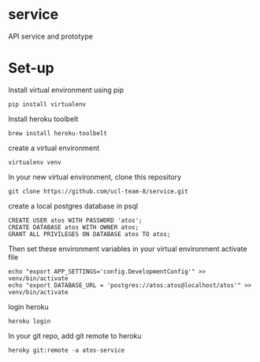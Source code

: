 # service
API service and prototype

# Set-up

Install virtual environment using pip

```
pip install virtualenv
```

Install heroku toolbelt

```
brew install heroku-toolbelt
```

create a virtual environment

```
virtualenv venv
```

In your new virtual environment, clone this repository

```
git clone https://github.com/ucl-team-8/service.git
```

create a local postgres database in psql

```
CREATE USER atos WITH PASSWORD 'atos';
CREATE DATABASE atos WITH OWNER atos;
GRANT ALL PRIVILEGES ON DATABASE atos TO atos;
```

Then set these environment variables in your virtual environment
activate file

```
echo "export APP_SETTINGS='config.DevelopmentConfig'" >> venv/bin/activate
echo "export DATABASE_URL = 'postgres://atos:atos@localhost/atos'" >> venv/bin/activate
```

login heroku

```
heroku login
```

In your git repo, add git remote to heroku

```
heroky git:remote -a atos-service
```
